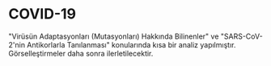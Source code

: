 # COVID-19
"Virüsün Adaptasyonları (Mutasyonları) Hakkında Bilinenler" ve "SARS-CoV-2'nin Antikorlarla Tanılanması" konularında kısa bir analiz yapılmıştır. Görselleştirmeler daha sonra ilerletilecektir.
